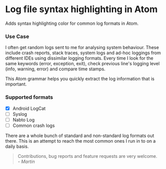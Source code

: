 # Log file syntax highlighting in Atom

Adds syntax highlighting color for common log formats in Atom.

### Use Case

I often get random logs sent to me for analysing system behaviour. These include crash reports, stack traces, system logs and ad-hoc loggings from different IDEs using dissimilar logging formats. Every time I look for the same keywords (error, exception, exit), check previous line's logging level (info, warning, error) and compare time stamps.

This Atom grammar helps you quickly extract the log information that is important.

### Supported formats

 * [x] Android LogCat
 * [ ] Syslog
 * [ ] Nabto Log
 * [ ] Common crash logs

There are a whole bunch of standard and non-standard log formats out there. This is an attempt to reach the most common ones I run in to on a daily basis.

> Contributions, bug reports and feature requests are very welcome.
> &nbsp; &nbsp; _- Martin_
